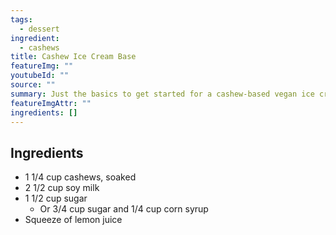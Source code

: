 ```yaml
---
tags:
  - dessert
ingredient:
  - cashews
title: Cashew Ice Cream Base
featureImg: ""
youtubeId: ""
source: ""
summary: Just the basics to get started for a cashew-based vegan ice cream.
featureImgAttr: ""
ingredients: []
---
```


## Ingredients

- 1 1/4 cup cashews, soaked
- 2 1/2 cup soy milk
- 1 1/2 cup sugar
  - Or 3/4 cup sugar and 1/4 cup corn syrup
- Squeeze of lemon juice
